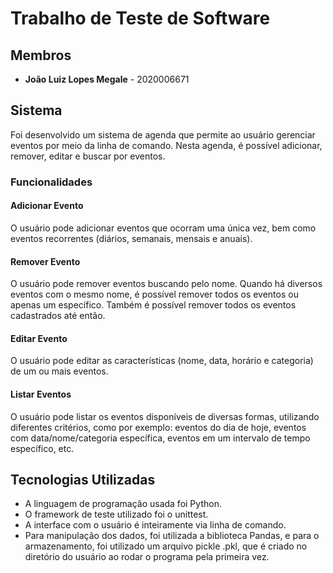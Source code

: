 # Trabalho de Teste de Software

## Membros
- **João Luiz Lopes Megale** - 2020006671

## Sistema
Foi desenvolvido um sistema de agenda que permite ao usuário gerenciar eventos por meio da linha de comando. Nesta agenda, é possível adicionar, remover, editar e buscar por eventos.

### Funcionalidades

#### Adicionar Evento
O usuário pode adicionar eventos que ocorram uma única vez, bem como eventos recorrentes (diários, semanais, mensais e anuais).

#### Remover Evento
O usuário pode remover eventos buscando pelo nome. Quando há diversos eventos com o mesmo nome, é possível remover todos os eventos ou apenas um específico. Também é possível remover todos os eventos cadastrados até então.

#### Editar Evento
O usuário pode editar as características (nome, data, horário e categoria) de um ou mais eventos.

#### Listar Eventos
O usuário pode listar os eventos disponíveis de diversas formas, utilizando diferentes critérios, como por exemplo: eventos do dia de hoje, eventos com data/nome/categoria específica, eventos em um intervalo de tempo específico, etc.

## Tecnologias Utilizadas
- A linguagem de programação usada foi Python.
- O framework de teste utilizado foi o unittest.
- A interface com o usuário é inteiramente via linha de comando.
- Para manipulação dos dados, foi utilizada a biblioteca Pandas, e para o armazenamento, foi utilizado um arquivo pickle .pkl, que é criado no diretório do usuário ao rodar o programa pela primeira vez.

